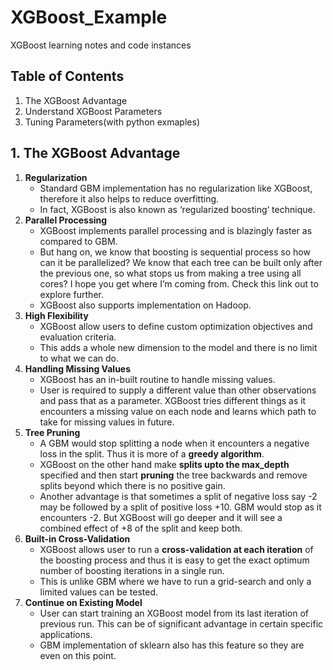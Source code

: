 # XGBoost_Example
XGBoost learning notes and code instances
## Table of Contents
1. The XGBoost Advantage
2. Understand XGBoost Parameters
3. Tuning Parameters(with python exmaples)
## 1. The XGBoost Advantage
1. **Regularization**
    + Standard GBM implementation has no regularization like XGBoost, therefore it also helps to reduce overfitting.  
    + In fact, XGBoost is also known as ‘regularized boosting‘ technique.
2. **Parallel Processing**
    + XGBoost implements parallel processing and is blazingly faster as compared to GBM.
    + But hang on, we know that boosting is sequential process so how can it be parallelized? We know that each tree can be built only            after the previous one, so what stops us from making a tree using all cores? I hope you get where I’m coming from. Check this link        out to explore further.
    + XGBoost also supports implementation on Hadoop.
3. **High Flexibility**
    + XGBoost allow users to define custom optimization objectives and evaluation criteria.
    + This adds a whole new dimension to the model and there is no limit to what we can do.
4. **Handling Missing Values**
    + XGBoost has an in-built routine to handle missing values.
    + User is required to supply a different value than other observations and pass that as a parameter. XGBoost tries different things as        it encounters a missing value on each node and learns which path to take for missing values in future.
5. **Tree Pruning**
    + A GBM would stop splitting a node when it encounters a negative loss in the split. Thus it is more of a **greedy algorithm**.
    + XGBoost on the other hand make **splits upto the max_depth** specified and then start **pruning** the tree backwards and remove splits beyond which there is no positive gain.
    + Another advantage is that sometimes a split of negative loss say -2 may be followed by a split of positive loss +10. GBM would stop        as it encounters -2. But XGBoost will go deeper and it will see a combined effect of +8 of the split and keep both.
6. **Built-in Cross-Validation**
    + XGBoost allows user to run a **cross-validation at each iteration** of the boosting process and thus it is easy to get the exact optimum        number of boosting iterations in a single run.
    + This is unlike GBM where we have to run a grid-search and only a limited values can be tested.
7. **Continue on Existing Model**
    + User can start training an XGBoost model from its last iteration of previous run. This can be of significant advantage in certain         specific applications.
    + GBM implementation of sklearn also has this feature so they are even on this point.
